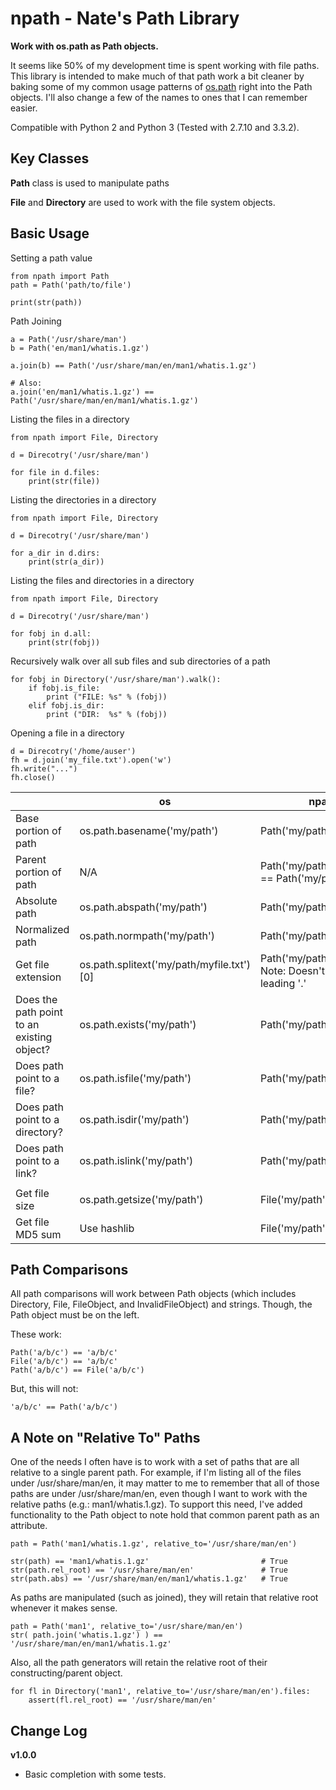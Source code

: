 npath - Nate's Path Library
===========================

**Work with os.path as Path objects.**

It seems like 50% of my development time is spent working with file paths.
This library is intended to make much of that path work a bit cleaner
by baking some of my common usage patterns of
[os.path](https://docs.python.org/2/library/os.path.html) right into the 
Path objects.  I'll also change a few of the names to ones that
I can remember easier.


Compatible with Python 2 and Python 3
(Tested with 2.7.10 and 3.3.2).


Key Classes
-----------

**Path** class is used to manipulate paths
 
**File** and **Directory** are used to work with the file system
objects.


Basic Usage
-----------

Setting a path value 

    from npath import Path
    path = Path('path/to/file')
    
    print(str(path))
    
    
Path Joining

    a = Path('/usr/share/man')
    b = Path('en/man1/whatis.1.gz')
    
    a.join(b) == Path('/usr/share/man/en/man1/whatis.1.gz')
    
    # Also:
    a.join('en/man1/whatis.1.gz') == Path('/usr/share/man/en/man1/whatis.1.gz')
    
    
Listing the files in a directory

    from npath import File, Directory
    
    d = Direcotry('/usr/share/man')
    
    for file in d.files:
        print(str(file))


Listing the directories in a directory

    from npath import File, Directory
    
    d = Direcotry('/usr/share/man')
    
    for a_dir in d.dirs:
        print(str(a_dir))


Listing the files and directories in a directory

    from npath import File, Directory
    
    d = Direcotry('/usr/share/man')
    
    for fobj in d.all:
        print(str(fobj))


Recursively walk over all sub files and sub directories of a path

    for fobj in Directory('/usr/share/man').walk():
        if fobj.is_file:
            print ("FILE: %s" % (fobj))
        elif fobj.is_dir:
            print ("DIR:  %s" % (fobj))


Opening a file in a directory

    d = Direcotry('/home/auser')
    fh = d.join('my_file.txt').open('w')
    fh.write("...")
    fh.close()


|                                            | os                                        | npath                                                        |
|--------------------------------------------|-------------------------------------------|--------------------------------------------------------------|
| Base portion of path                       | os.path.basename('my/path')               | Path('my/path').basename                                     |
| Parent portion of path                     | N/A                                       | Path('my/path/to').parent == Path('my/path')                 |
| Absolute path                              | os.path.abspath('my/path')                | Path('my/path').abs                                          |
| Normalized path                            | os.path.normpath('my/path')               | Path('my/path').norm                                         |
| Get file extension                         | os.path.splitext('my/path/myfile.txt')[0] | Path('my/path/myfile.txt') Note: Doesn't include leading '.' |
| Does the path point to an existing object? | os.path.exists('my/path')                 | Path('my/path').exists                                       |
| Does path point to a file?                 | os.path.isfile('my/path')                 | Path('my/path').is_file                                      |
| Does path point to a directory?            | os.path.isdir('my/path')                  | Path('my/path').is_dir                                       |
| Does path point to a link?                 | os.path.islink('my/path')                 | Path('my/path').is_link                                      |
|                                            |                                           |                                                              |
| Get file size                              | os.path.getsize('my/path')                | File('my/path').size                                         |
| Get file MD5 sum                           | Use hashlib                               | File('my/path').md5                                          |


Path Comparisons
----------------

All path comparisons will work between Path objects (which includes
Directory, File, FileObject, and InvalidFileObject) and strings.  Though,
the Path object must be on the left.

These work:
    
    Path('a/b/c') == 'a/b/c'
    File('a/b/c') == 'a/b/c'
    Path('a/b/c') == File('a/b/c')

But, this will not:

    'a/b/c' == Path('a/b/c')
    

A Note on "Relative To" Paths
-----------------------------

One of the needs I often have is to work with a set of paths that are
all relative to a single parent path.  For example, if I'm listing all
of the files under /usr/share/man/en, it may matter to me to remember
that all of those paths are under /usr/share/man/en, even though I want
to work with the relative paths (e.g.: man1/whatis.1.gz).  To support
this need, I've added functionality to the Path object to note hold that
common parent path as an attribute.

    path = Path('man1/whatis.1.gz', relative_to='/usr/share/man/en')
    
    str(path) == 'man1/whatis.1.gz'                         # True
    str(path.rel_root) == '/usr/share/man/en'               # True
    str(path.abs) == '/usr/share/man/en/man1/whatis.1.gz'   # True
    
As paths are manipulated (such as joined), they will retain that
relative root whenever it makes sense.
    
    path = Path('man1', relative_to='/usr/share/man/en')
    str( path.join('whatis.1.gz') ) == '/usr/share/man/en/man1/whatis.1.gz'
    
Also, all the path generators will retain the relative root of their
constructing/parent object.

    for fl in Directory('man1', relative_to='/usr/share/man/en').files:
        assert(fl.rel_root) == '/usr/share/man/en'



Change Log
----------

**v1.0.0**

  - Basic completion with some tests.
